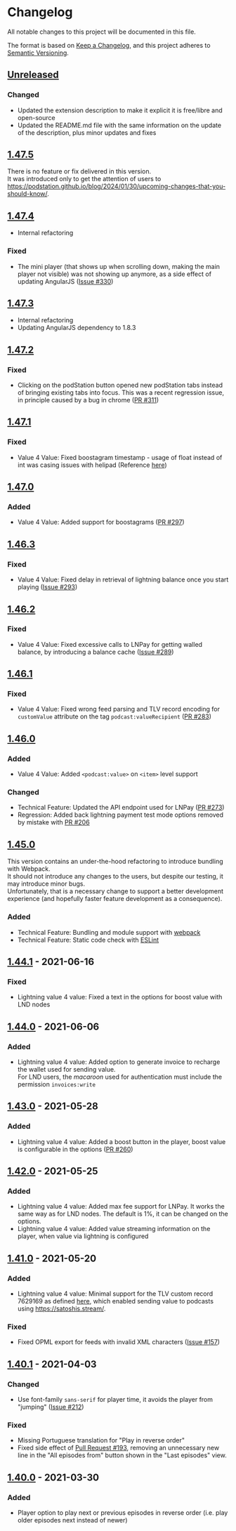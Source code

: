 # Changelog

All notable changes to this project will be documented in this file.

The format is based on [Keep a Changelog](https://keepachangelog.com/en/1.0.0/),
and this project adheres to [Semantic Versioning](https://semver.org/spec/v2.0.0.html).

## [Unreleased]

### Changed

- Updated the extension description to make it explicit it is free/libre and open-source
- Updated the README.md file with the same information on the update of the description, plus minor updates and fixes

## [1.47.5]

There is no feature or fix delivered in this version.  
It was introduced only to get the attention of users to <https://podstation.github.io/blog/2024/01/30/upcoming-changes-that-you-should-know/>.

## [1.47.4]

- Internal refactoring

### Fixed

- The mini player (that shows up when scrolling down, making the main player not visible) was not showing up anymore, as a side effect of updating AngularJS ([Issue #330](https://github.com/podStation/podStation/issues/330))

## [1.47.3]

- Internal refactoring
- Updating AngularJS dependency to 1.8.3

## [1.47.2]

### Fixed

- Clicking on the podStation button opened new podStation tabs instead of bringing existing tabs into focus. This was a recent regression issue, in principle caused by a bug in chrome ([PR #311](https://github.com/podStation/podStation/pull/311))

## [1.47.1]

### Fixed

- Value 4 Value: Fixed boostagram timestamp - usage of float instead of int was casing issues with helipad (Reference [here](https://podcastindex.social/@dave/107660586392228861))

## [1.47.0]

### Added 

- Value 4 Value: Added support for boostagrams ([PR #297](https://github.com/podStation/podStation/pull/297))

## [1.46.3]

### Fixed

- Value 4 Value: Fixed delay in retrieval of lightning balance once you start playing ([Issue #293](https://github.com/podStation/podStation/issues/293))

## [1.46.2]

### Fixed

- Value 4 Value: Fixed excessive calls to LNPay for getting walled balance, by introducing a balance cache ([Issue #289](https://github.com/podStation/podStation/issues/289))

## [1.46.1]

### Fixed

- Value 4 Value: Fixed wrong feed parsing and TLV record encoding for `customValue` attribute on the tag `podcast:valueRecipient` ([PR #283](https://github.com/podStation/podStation/pull/288))

## [1.46.0]

### Added

- Value 4 Value: Added `<podcast:value>` on `<item>` level support

### Changed

- Technical Feature: Updated the API endpoint used for LNPay ([PR #273](https://github.com/podStation/podStation/pull/273))
- Regression: Added back lightning payment test mode options removed by mistake with [PR #206](https://github.com/podStation/podStation/pull/206)

## [1.45.0]

This version contains an under-the-hood refactoring to introduce bundling with Webpack.  
It should not introduce any changes to the users, but despite our testing, it may introduce minor bugs.  
Unfortunately, that is a necessary change to support a better development experience (and hopefully faster feature development as a consequence).

### Added

- Technical Feature: Bundling and module support with [webpack](https://webpack.js.org/)
- Technical Feature: Static code check with [ESLint](https://eslint.org/)

## [1.44.1] - 2021-06-16

### Fixed

- Lightning value 4 value: Fixed a text in the options for boost value with LND nodes

## [1.44.0] - 2021-06-06

### Added

- Lightning value 4 value: Added option to generate invoice to recharge the wallet used for sending value.  
  For LND users, the _macaroon_ used for authentication must include the permission `invoices:write`

## [1.43.0] - 2021-05-28

### Added

- Lightning value 4 value: Added a boost button in the player, boost value is configurable in the options ([PR #260](https://github.com/podStation/podStation/pull/260))

## [1.42.0] - 2021-05-25

### Added

- Lightning value 4 value: Added max fee support for LNPay. It works the same way as for LND nodes. The default is 1%, it can be changed on the options.
- Lightning value 4 value: Added value streaming information on the player, when value via lightning is configured

## [1.41.0] - 2021-05-20

### Added

- Lightning value 4 value: Minimal support for the TLV custom record 7629169 as defined [here](https://github.com/satoshisstream/satoshis.stream/blob/main/TLV_registry.md#field-7629169), which enabled sending value to podcasts using <https://satoshis.stream/>.

### Fixed

- Fixed OPML export for feeds with invalid XML characters ([Issue #157](https://github.com/podStation/podStation/issues/157))

## [1.40.1] - 2021-04-03

### Changed

- Use font-family `sans-serif` for player time, it avoids the player from "jumping" ([Issue #212](https://github.com/podStation/podStation/issues/212))

### Fixed

- Missing Portuguese translation for "Play in reverse order"
- Fixed side effect of [Pull Request #193](https://github.com/podStation/podStation/pull/193), removing an unnecessary new line in the "All episodes from" button shown in the "Last episodes" view.

## [1.40.0] - 2021-03-30

### Added

- Player option to play next or previous episodes in reverse order (i.e. play older episodes next instead of newer)

[Unreleased]: https://github.com/podStation/podStation/compare/v1.47.5...HEAD
[1.47.5]: https://github.com/podStation/podStation/compare/v1.47.4...v1.47.5
[1.47.4]: https://github.com/podStation/podStation/compare/v1.47.3...v1.47.4
[1.47.3]: https://github.com/podStation/podStation/compare/v1.47.2...v1.47.3
[1.47.2]: https://github.com/podStation/podStation/compare/v1.47.1...v1.47.2
[1.47.1]: https://github.com/podStation/podStation/compare/v1.47.0...v1.47.1
[1.47.0]: https://github.com/podStation/podStation/compare/v1.46.3...v1.47.0
[1.46.3]: https://github.com/podStation/podStation/compare/v1.46.2...v1.46.3
[1.46.2]: https://github.com/podStation/podStation/compare/v1.46.1...v1.46.2
[1.46.1]: https://github.com/podStation/podStation/compare/v1.46.0...v1.46.1
[1.46.0]: https://github.com/podStation/podStation/compare/v1.45.0...v1.46.0
[1.45.0]: https://github.com/podStation/podStation/compare/v1.44.1...v1.45.0
[1.44.1]: https://github.com/podStation/podStation/compare/v1.44.0...v1.44.1
[1.44.0]: https://github.com/podStation/podStation/compare/v1.43.0...v1.44.0
[1.43.0]: https://github.com/podStation/podStation/compare/v1.42.0...v1.43.0
[1.42.0]: https://github.com/podStation/podStation/compare/v1.41.0...v1.42.0
[1.41.0]: https://github.com/podStation/podStation/compare/v1.40.1...v1.41.0
[1.40.1]: https://github.com/podStation/podStation/compare/v1.40.0...v1.40.1
[1.40.0]: https://github.com/podStation/podStation/compare/v1.38.0...v1.40.0